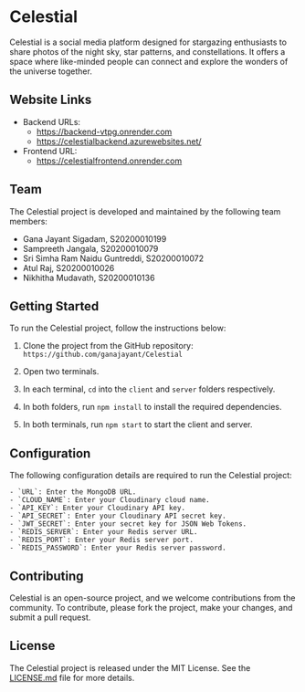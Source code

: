 # Celestial

Celestial is a social media platform designed for stargazing enthusiasts to share photos of the night sky, star patterns, and constellations. It offers a space where like-minded people can connect and explore the wonders of the universe together.

## Website Links

- Backend URLs: 
  - https://backend-vtpg.onrender.com
  - https://celestialbackend.azurewebsites.net/
- Frontend URL: 
  - https://celestialfrontend.onrender.com

## Team

The Celestial project is developed and maintained by the following team members:
 
- Gana Jayant Sigadam, S20200010199
- Sampreeth Jangala, S20200010079
- Sri Simha Ram Naidu Guntreddi, S20200010072
- Atul Raj, S20200010026
- Nikhitha Mudavath, S20200010136

## Getting Started

To run the Celestial project, follow the instructions below:

1. Clone the project from the GitHub repository: `https://github.com/ganajayant/Celestial`

2. Open two terminals.

3. In each terminal, `cd` into the `client` and `server` folders respectively.

4. In both folders, run `npm install` to install the required dependencies.

5. In both terminals, run `npm start` to start the client and server.

## Configuration

The following configuration details are required to run the Celestial project:

```
- `URL`: Enter the MongoDB URL.
- `CLOUD_NAME`: Enter your Cloudinary cloud name.
- `API_KEY`: Enter your Cloudinary API key.
- `API_SECRET`: Enter your Cloudinary API secret key.
- `JWT_SECRET`: Enter your secret key for JSON Web Tokens.
- `REDIS_SERVER`: Enter your Redis server URL.
- `REDIS_PORT`: Enter your Redis server port.
- `REDIS_PASSWORD`: Enter your Redis server password.
```

## Contributing

Celestial is an open-source project, and we welcome contributions from the community. To contribute, please fork the project, make your changes, and submit a pull request. 

## License

The Celestial project is released under the MIT License. See the [LICENSE.md](https://github.com/ganajayant/Celestial/LICENSE.md) file for more details.


